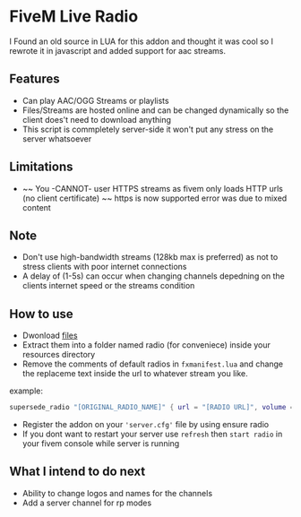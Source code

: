 # FiveM Live Radio

I Found an old source in LUA for this addon and thought it was cool so I rewrote it in javascript and added support for aac streams.

## Features

- Can play AAC/OGG Streams or playlists
- Files/Streams are hosted online and can be changed dynamically so the client does't need to download anything
- This script is commpletely server-side it won't put any stress on the server whatsoever

## Limitations

- ~~ You -CANNOT- user HTTPS streams as fivem only loads HTTP urls (no client certificate) ~~ https is now supported error was due to mixed content

## Note

- Don't use high-bandwidth streams (128kb max is preferred) as not to stress clients with poor internet connections
- A delay of (1-5s) can occur when changing channels depedning on the clients internet speed or the streams condition

## How to use

- Dwonload [files](https://github.com/cryptic-dev/fivem-live-radio/releases/download/1.0.0/fivem-live-radio.zip/)
- Extract them into a folder named radio (for conveniece) inside your resources directory
- Remove the comments of default radios in `fxmanifest.lua` and change the replaceme text inside the url to whatever stream you like.

example:

```lua
supersede_radio "[ORIGINAL_RADIO_NAME]" { url = "[RADIO URL]", volume = 0.5, name = "[NEW RADIO NAME]" }
```

- Register the addon on your `'server.cfg'` file by using ensure radio
- If you dont want to restart your server use `refresh` then `start radio` in your fivem console while server is running

## What I intend to do next

- Ability to change logos and names for the channels
- Add a server channel for rp modes
